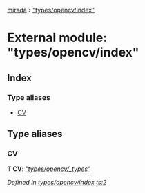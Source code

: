 [mirada](../README.md) › ["types/opencv/index"](_types_opencv_index_.md)

# External module: "types/opencv/index"


## Index

### Type aliases

* [CV](_types_opencv_index_.md#cv)

## Type aliases

###  CV

Ƭ **CV**: *["types/opencv/_types"](_types_opencv__types_.md)*

*Defined in [types/opencv/index.ts:2](https://github.com/cancerberoSgx/mirada/blob/2aa7cf1/mirada/src/types/opencv/index.ts#L2)*